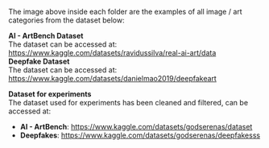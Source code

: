 The image above inside each folder are the examples of all image / art categories from the dataset below:<br>

**AI - ArtBench Dataset**<br>
The dataset can be accessed at: https://www.kaggle.com/datasets/ravidussilva/real-ai-art/data<br>
**Deepfake Dataset**<br>
The dataset can be accessed at: https://www.kaggle.com/datasets/danielmao2019/deepfakeart

**Dataset for experiments**<br>
The dataset used for experiments has been cleaned and filtered, can be accessed at:
- **AI - ArtBench**: https://www.kaggle.com/datasets/godserenas/dataset <br>
- **Deepfakes**: https://www.kaggle.com/datasets/godserenas/deepfakesss <br>